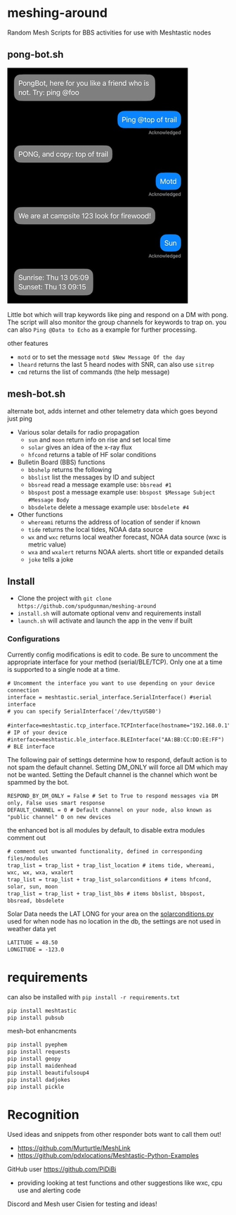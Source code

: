 # meshing-around
Random Mesh Scripts for BBS activities for use with Meshtastic nodes

## pong-bot.sh
![alt text](etc/pong-bot.jpg "Example Use")

Little bot which will trap keywords like ping and respond on a DM with pong. The script will also monitor the group channels for keywords to trap on. you can also `Ping @Data to Echo` as a example for further processing.

other features
- `motd` or to set the message `motd $New Message Of the day`
- `lheard` returns the last 5 heard nodes with SNR, can also use `sitrep`
- `cmd` returns the list of commands (the help message)

## mesh-bot.sh

 alternate bot, adds internet and other telemetry data which goes beyond just ping

- Various solar details for radio propagation
  - `sun` and `moon` return info on rise and set local time
  - `solar` gives an idea of the x-ray flux
  - `hfcond` returns a table of HF solar conditions
- Bulletin Board (BBS) functions
  - `bbshelp` returns the following
  - `bbslist` list the messages by ID and subject
  - `bbsread` read a message example use: `bbsread #1`
  - `bbspost` post a message example use: `bbspost $Message Subject #Message Body`
  - `bbsdelete` delete a message example use: `bbsdelete #4`
- Other functions
  - `whereami` returns the address of location of sender if known
  - `tide` returns the local tides, NOAA data source
  - `wx` and `wxc` returns local weather forecast, NOAA data source (wxc is metric value)
  - `wxa` and `wxalert` returns NOAA alerts. short title or expanded details
  - `joke` tells a joke

## Install
- Clone the project with `git clone https://github.com/spudgunman/meshing-around`
- `install.sh` will automate optional venv and requirements install
- `launch.sh` will activate and launch the app in the venv if built

 ### Configurations
 Currently config modifications is edit to code. Be sure to uncomment the appropriate interface for your method (serial/BLE/TCP). Only one at a time is supported to a single node at a time.

```
# Uncomment the interface you want to use depending on your device connection
interface = meshtastic.serial_interface.SerialInterface() #serial interface
# you can specify SerialInterface('/dev/ttyUSB0')

#interface=meshtastic.tcp_interface.TCPInterface(hostname="192.168.0.1") # IP of your device
#interface=meshtastic.ble_interface.BLEInterface("AA:BB:CC:DD:EE:FF") # BLE interface
```
The following pair of settings determine how to respond, default action is to not spam the default channel. Setting DM_ONLY will force all DM which may not be wanted. Setting the Default channel is the channel which wont be spammed by the bot.

```
RESPOND_BY_DM_ONLY = False # Set to True to respond messages via DM only, False uses smart response
DEFAULT_CHANNEL = 0 # Default channel on your node, also known as "public channel" 0 on new devices
```

the enhanced bot is all modules by default, to disable extra modules comment out 
```
# comment out unwanted functionality, defined in corresponding files/modules
trap_list = trap_list + trap_list_location # items tide, whereami, wxc, wx, wxa, wxalert
trap_list = trap_list + trap_list_solarconditions # items hfcond, solar, sun, moon
trap_list = trap_list + trap_list_bbs # items bbslist, bbspost, bbsread, bbsdelete
```

 Solar Data needs the LAT LONG for your area on the [solarconditions.py](solarconditions.py) used for when node has no location in the db, the settings are not used in weather data yet
```
LATITUDE = 48.50
LONGITUDE = -123.0
```

# requirements
can also be installed with `pip install -r requirements.txt`

```
pip install meshtastic
pip install pubsub
```

mesh-bot enhancments

```
pip install pyephem
pip install requests
pip install geopy
pip install maidenhead
pip install beautifulsoup4
pip install dadjokes
pip install pickle
```

# Recognition
Used ideas and snippets from other responder bots want to call them out!
 - https://github.com/Murturtle/MeshLink
 - https://github.com/pdxlocations/Meshtastic-Python-Examples

GitHub user https://github.com/PiDiBi
 - providing looking at test functions and other suggestions like wxc, cpu use and alerting code

Discord and Mesh user Cisien for testing and ideas!

